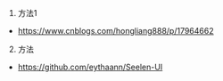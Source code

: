 1. 方法1
- https://www.cnblogs.com/hongliang888/p/17964662
2. 方法
- https://github.com/eythaann/Seelen-UI